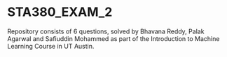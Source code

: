 # STA380_EXAM_2
Repository consists of 6 questions,  solved by Bhavana Reddy, Palak Agarwal and Safiuddin Mohammed as part of the Introduction to Machine Learning Course in UT Austin.
